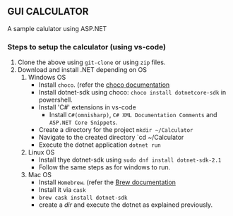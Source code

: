 ## GUI CALCULATOR
A sample calulator using ASP.NET

### Steps to setup the calculator (using vs-code)
1. Clone the above using `git-clone` or using `zip` files.
2. Download and install .NET depending on OS
   1. Windows OS
      - Install `choco`. (refer the [choco documentation](https://chocolatey.org/install)
      - Install dotnet-sdk using choco: `choco install dotnetcore-sdk` in powershell.
      - Install 'C#' extensions in vs-code
        - Install `C#(omnisharp)`, `C# XML Documentation Comments` and `ASP.NET Core Snippets`.
      - Create a directory for the project `mkdir ~/Calculator`
      - Navigate to the created directory `cd ~/Calculator
      - Execute the dotnet application `dotnet run`
    2. Linux OS
       - Install thye dotnet-sdk using `sudo dnf install dotnet-sdk-2.1`
       - Follow the same steps as for windows to run.
    3. Mac OS
       - Install `Homebrew`. (refer the [Brew documentation](https://brew.sh)
       - Install it via `cask`
       - `brew cask install dotnet-sdk`
       - create a *dir* and execute the dotnet as explained previously.
    
